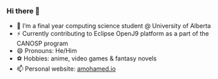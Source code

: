 ### Hi there 👋

- 🌱 I’m a final year computing science student @ University of Alberta 
- ⚡ Currently contributing to Eclipse OpenJ9 platform as a part of the CANOSP program 
- 😄 Pronouns: He/Him
- ⚽ Hobbies: anime, video games & fantasy novels  
- 📫 Personal website: [amohamed.io](http://amohamed.io)

<!--
[![Anas' github stats](https://github-readme-stats.vercel.app/api?username=amohamed11&show_icons=true&theme=material-palenight&include_all_commits=true&count_private=true)](https://github.com/anuraghazra/github-readme-stats)
[![Top Languagess](https://github-readme-stats.vercel.app/api/top-langs/?username=amohamed11&theme=tokyonight&count_private=true&exclude_repo=openj9-utils,MediGram )](https://github.com/anuraghazra/github-readme-stats)
-->
